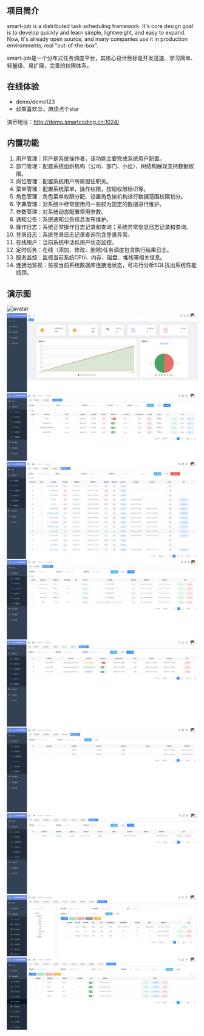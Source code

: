 ## 项目简介
smart-job is a distributed task scheduling framework. 
It's core design goal is to develop quickly and learn simple, lightweight, and easy to expand. 
Now, it's already open source, and many companies use it in production environments, real "out-of-the-box".

smart-job是一个分布式任务调度平台，其核心设计目标是开发迅速、学习简单、轻量级、易扩展，完善的权限体系。

## 在线体验

- demo/demo123 
- 如果喜欢😍，麻烦点个star

演示地址：http://demo.smartcoding.cn:1024/


## 内置功能

1.  用户管理：用户是系统操作者，该功能主要完成系统用户配置。
2.  部门管理：配置系统组织机构（公司、部门、小组），树结构展现支持数据权限。
3.  岗位管理：配置系统用户所属担任职务。
4.  菜单管理：配置系统菜单，操作权限，按钮权限标识等。
5.  角色管理：角色菜单权限分配、设置角色按机构进行数据范围权限划分。
6.  字典管理：对系统中经常使用的一些较为固定的数据进行维护。
7.  参数管理：对系统动态配置常用参数。
8.  通知公告：系统通知公告信息发布维护。
9.  操作日志：系统正常操作日志记录和查询；系统异常信息日志记录和查询。
10. 登录日志：系统登录日志记录查询包含登录异常。
11. 在线用户：当前系统中活跃用户状态监控。
12. 定时任务：在线（添加、修改、删除)任务调度包含执行结果日志。
15. 服务监控：监视当前系统CPU、内存、磁盘、堆栈等相关信息。
17. 连接池监视：监视当前系统数据库连接池状态，可进行分析SQL找出系统性能瓶颈。

## 演示图

![avatar](doc/image/登录页面.png)
![avatar](doc/image/首页.png)
![avatar](doc/image/任务管理.png)
![avatar](doc/image/任务日志.png)
![avatar](doc/image/任务执行器.png)
![avatar](doc/image/调度管理.png)
![avatar](doc/image/告警记录.png)
![avatar](doc/image/告警配置.png)
![avatar](doc/image/用户管理.png)
![avatar](doc/image/角色管理.png)

